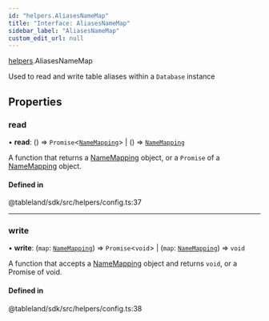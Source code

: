 ```yaml
---
id: "helpers.AliasesNameMap"
title: "Interface: AliasesNameMap"
sidebar_label: "AliasesNameMap"
custom_edit_url: null
---
```


[helpers](../namespaces/helpers.md).AliasesNameMap

Used to read and write table aliases within a `Database` instance

## Properties

### read

• **read**: () => `Promise`<[`NameMapping`](../namespaces/helpers.md#namemapping)\> \| () => [`NameMapping`](../namespaces/helpers.md#namemapping)

A function that returns a [NameMapping](../namespaces/helpers.md#namemapping) object, or a
`Promise` of a [NameMapping](../namespaces/helpers.md#namemapping) object.

#### Defined in

@tableland/sdk/src/helpers/config.ts:37

___

### write

• **write**: (`map`: [`NameMapping`](../namespaces/helpers.md#namemapping)) => `Promise`<`void`\> \| (`map`: [`NameMapping`](../namespaces/helpers.md#namemapping)) => `void`

A function that accepts a [NameMapping](../namespaces/helpers.md#namemapping) object and
returns `void`, or a Promise of void.

#### Defined in

@tableland/sdk/src/helpers/config.ts:38
